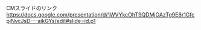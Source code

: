 CMスライドのリンク
https://docs.google.com/presentation/d/1WVYkcOhT9QDMjOAzTg9E6r1GfcpjNvcJsD---aikGYs/edit#slide=id.p1